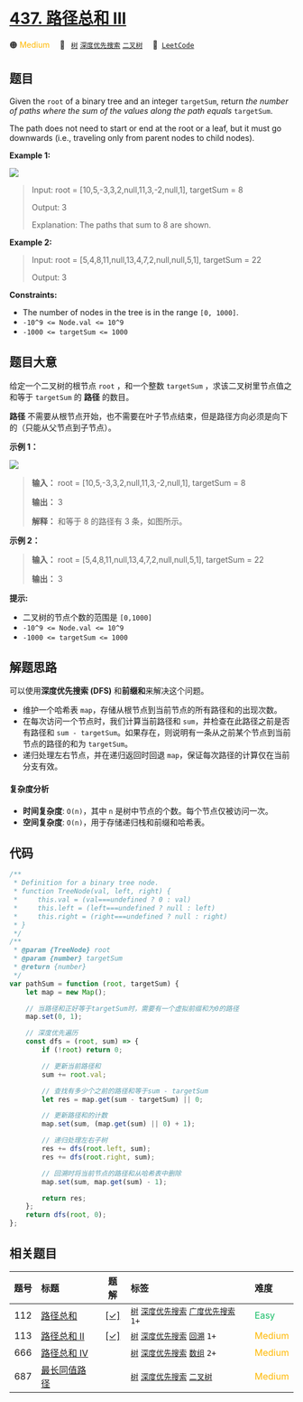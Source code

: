# [437. 路径总和 III](https://leetcode.com/problems/path-sum-iii)

🟠 <font color=#ffb800>Medium</font>&emsp; 🔖&ensp; [`树`](/tag/tree.md) [`深度优先搜索`](/tag/depth-first-search.md) [`二叉树`](/tag/binary-tree.md)&emsp; 🔗&ensp;[`LeetCode`](https://leetcode.com/problems/path-sum-iii)

## 题目

Given the `root` of a binary tree and an integer `targetSum`, return _the
number of paths where the sum of the values along the path equals_
`targetSum`.

The path does not need to start or end at the root or a leaf, but it must go
downwards (i.e., traveling only from parent nodes to child nodes).

**Example 1:**

![](https://assets.leetcode.com/uploads/2021/04/09/pathsum3-1-tree.jpg)

> Input: root = [10,5,-3,3,2,null,11,3,-2,null,1], targetSum = 8
>
> Output: 3
>
> Explanation: The paths that sum to 8 are shown.

**Example 2:**

> Input: root = [5,4,8,11,null,13,4,7,2,null,null,5,1], targetSum = 22
>
> Output: 3

**Constraints:**

- The number of nodes in the tree is in the range `[0, 1000]`.
- `-10^9 <= Node.val <= 10^9`
- `-1000 <= targetSum <= 1000`

## 题目大意

给定一个二叉树的根节点 `root` ，和一个整数 `targetSum` ，求该二叉树里节点值之和等于 `targetSum` 的 **路径** 的数目。

**路径** 不需要从根节点开始，也不需要在叶子节点结束，但是路径方向必须是向下的（只能从父节点到子节点）。

**示例 1：**

![](https://assets.leetcode.com/uploads/2021/04/09/pathsum3-1-tree.jpg)

> **输入：** root = [10,5,-3,3,2,null,11,3,-2,null,1], targetSum = 8
>
> **输出：** 3
>
> **解释：** 和等于 8 的路径有 3 条，如图所示。

**示例 2：**

> **输入：** root = [5,4,8,11,null,13,4,7,2,null,null,5,1], targetSum = 22
>
> **输出：** 3

**提示:**

- 二叉树的节点个数的范围是 `[0,1000]`
- `-10^9 <= Node.val <= 10^9`
- `-1000 <= targetSum <= 1000`

## 解题思路

可以使用**深度优先搜索 (DFS)** 和**前缀和**来解决这个问题。

- 维护一个哈希表 `map`，存储从根节点到当前节点的所有路径和的出现次数。
- 在每次访问一个节点时，我们计算当前路径和 `sum`，并检查在此路径之前是否有路径和 `sum - targetSum`。如果存在，则说明有一条从之前某个节点到当前节点的路径的和为 `targetSum`。
- 递归处理左右节点，并在递归返回时回退 `map`，保证每次路径的计算仅在当前分支有效。

#### 复杂度分析

- **时间复杂度**: `O(n)`，其中 `n` 是树中节点的个数。每个节点仅被访问一次。
- **空间复杂度**: `O(n)`，用于存储递归栈和前缀和哈希表。

## 代码

```javascript
/**
 * Definition for a binary tree node.
 * function TreeNode(val, left, right) {
 *     this.val = (val===undefined ? 0 : val)
 *     this.left = (left===undefined ? null : left)
 *     this.right = (right===undefined ? null : right)
 * }
 */
/**
 * @param {TreeNode} root
 * @param {number} targetSum
 * @return {number}
 */
var pathSum = function (root, targetSum) {
	let map = new Map();

	// 当路径和正好等于targetSum时，需要有一个虚拟前缀和为0的路径
	map.set(0, 1);

	// 深度优先遍历
	const dfs = (root, sum) => {
		if (!root) return 0;

		// 更新当前路径和
		sum += root.val;

		// 查找有多少个之前的路径和等于sum - targetSum
		let res = map.get(sum - targetSum) || 0;

		// 更新路径和的计数
		map.set(sum, (map.get(sum) || 0) + 1);

		// 递归处理左右子树
		res += dfs(root.left, sum);
		res += dfs(root.right, sum);

		// 回溯时将当前节点的路径和从哈希表中删除
		map.set(sum, map.get(sum) - 1);

		return res;
	};
	return dfs(root, 0);
};
```

## 相关题目

<!-- prettier-ignore -->
| 题号 | 标题 | 题解 | 标签 | 难度 |
| :------: | :------ | :------: | :------ | :------ |
| 112 | [路径总和](https://leetcode.com/problems/path-sum) | [[✓]](/problem/0112.md) |  [`树`](/tag/tree.md) [`深度优先搜索`](/tag/depth-first-search.md) [`广度优先搜索`](/tag/breadth-first-search.md) `1+` | <font color=#15bd66>Easy</font> |
| 113 | [路径总和 II](https://leetcode.com/problems/path-sum-ii) | [[✓]](/problem/0113.md) |  [`树`](/tag/tree.md) [`深度优先搜索`](/tag/depth-first-search.md) [`回溯`](/tag/backtracking.md) `1+` | <font color=#ffb800>Medium</font> |
| 666 | [路径总和 IV](https://leetcode.com/problems/path-sum-iv) |  |  [`树`](/tag/tree.md) [`深度优先搜索`](/tag/depth-first-search.md) [`数组`](/tag/array.md) `2+` | <font color=#ffb800>Medium</font> |
| 687 | [最长同值路径](https://leetcode.com/problems/longest-univalue-path) |  |  [`树`](/tag/tree.md) [`深度优先搜索`](/tag/depth-first-search.md) [`二叉树`](/tag/binary-tree.md) | <font color=#ffb800>Medium</font> |